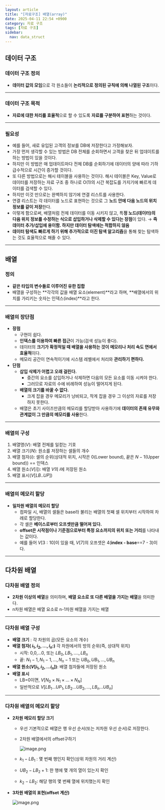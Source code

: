 ```yaml
---
layout: article
title: "[자료구조] 배열(array)"
date: 2025-04-11 22:54 +0900
category: 자료 구조
tags: [자료 구조]
sidebar:
  nav: data_struct
---
```

## 데이터 구조

### **데이터 구조 정의**

- **데이터 값의 모임**으로 각 원소들이 **논리적으로 정의된 규칙에 의해 나열된 구조**이다.

---

### **데이터 구조 목적**

- **자료에 대한 처리를 효율적**으로 할 수 있도록 **자료를 구분하여 표현**하는 것이다.

---

### **필요성**

- 예를 들어, 새로 유입된 고객의 정보를 DB에 저장한다고 가정해보자.
- 가장 먼저 생각할 수 있는 방법은 DB 전체를 순회하면서 고객을 찾은 뒤 업데이트를 하는 방법이 있을 것이다.
- 하지만 이 방법은 매 업데이트마다 전체 DB를 순회하기에 데이터의 양에 따라 기하 급수적으로 시간이 증가할 것이다.
- 또 다른 방법으로는 해시 테이블을 사용하는 것이다. 해시 테이블은 Key, Value로 데이터를 저장하는 자료 구조 중 하나로 O(1)의 시간 복잡도를 가지기에 빠르게 데이터를 검색할 수 있다.
- 하지만 이것 만으로는 완벽하지 않기에 연결 리스트를 사용한다.
- 연결 리스트는 각 데이터를 노드로 표현하는 것으로 그 **노드 안에 다음 노드의 위치 정보를 같이 저장**한다.
- 이렇게 함으로써, 배열처럼 전체 데이터를 이동 시키지 않고, 특**정 노드(데이터)의 다음 위치 정보를 수정하는 식으로 삽입하거나 삭제할 수 있다는 장점**이 있다. → **즉 데이터 추가/삽입에 용이함. 하지만 데이터 탐색에는 적합하지 않음**
- **데이터 탐색도 빠르게 하기 위해 추가적으로 이진 탐색 알고리즘**을 통해 찾는 탐색하는 것도 효율적으로 해줄 수 있다.

---

## 배열

### **정의**

- **같은 타입의 변수들로 이루어진 유한 집합**
- 배열을 구성하는 **각각의 값을 배열 요소(element)**라고 하며, **배열에서의 위치를 가리키는 숫자는 인덱스(index)**라고 한다.

---

### 배열의 장단점

- **장점**
    - 구현이 쉽다.
    - **인덱스를 이용하여 빠른 접근**이 가능(검색 성능이 좋다).
    - 데이터의 **크기가 확정적일 때 배열을 사용하는 것이 메모리나 처리 속도 면에서 효율적**이다.
    - 메모리 공간이 연속적이기에 시스템 레벨에서 처리와 **관리하기 편하다.**
- **단점**
    - **삽입 삭제가 어렵고 오래 걸린다.**
        - 중간의 요소를 삽입하거나 삭제하면 다음의 모든 요소를 이동 시켜야 한다.
        - 그러므로 자료의 수에 비례하여 성능이 떨어지게 된다.
    - **배열의 크기를 바꿀 수 없다.**
        - 크게 잡을 경우 메모리가 낭비되고, 작게 잡을 경우 그 이상의 자료를 저장하지 못한다.
    - 배열은 초기 사이즈만큼의 메모리를 할당받아 사용하기에 **데이터의 존재 유무와 관계없이 그 만큼의 메모리를 사용**한다.

---

### **배열의 구성**

1. 배열명($V$): 배열 전체를 일컫는 기호
2. 배열 크기($N$): 원소를 저장하는 셀들의 개수
3. 배열 첨자($i$): 셀의 순위(상대적 위치, 시작은 0(Lower bound), 끝은 $N-1$(Upper bound)) == 인덱스
4. 배열 원소($V[i]$): 배열 $V$의 $i$에 저장된 원소
5. 배열 표시($V[LB..UP]$)

---

### 배열의 메모리 할당

- **일차원 배열의 메모리 할당**
    - 컴파일 시, 배열의 셀들은 base라 불리는 배열의 첫째 셀 위치부터 시작하여 차례로 할당한다.
    - 각 셀은 **베이스로부터 오프셋만큼 떨어져 있다.**
    - **offset은 시작점이나 기준점으로부터 특정 요소까지의 위치 또는 거리**를 나타내는 값이다.
    - 예를 들어 $V[3:10]$이 있을 때, $V[7]$의 오프셋은 4(**index - base**==7 - 3)이다.

---

## 다차원 배열

### **다차원 배열 정의**

- **2차원 이상의 배열**을 의미하며, **배열 요소로 또 다른 배열을 가지는 배열**을 의미한다.
- n차원 배열은 배열 요소로 n-1차원 배열을 가지는 배열

---

### **다차원 배열 구성**

- **배열 크기** : 각 차원의 곱(모든 요소의 개수)
- **배열 첨자( $i_{1}, i_{2},…, i_{n}$:)** 각 차원에서의 방의 순위(즉, 상대적 위치)
    - 시작: 0,0,…0, 또는 $LB_{0}, LB_{1}, …., LB_{n}$
    - 끝: $N_{1}-1, N_{1}-1, … ,N_{n}-1$ 또는 $UB_{0}, UB_{1}, … , UB_{n}$
- **배열 원소($V[i_{1}, i_2, … i_n]$)**: 배열 첨자들에 저장된 원소
- **배열 표시**
    - LB=0이면, $V[N_0 \times N_1 \times … \times N_N]$
    - 일반적으로 $V[LB_1…UP_1, LB_2…UB_2, …, LB_n…UB_n]$

---

### 다차원 배열의 메모리 할당

- **2차원 메모리 할당 크기**
    - 우선 기본적으로 배열은 행 우선 순서(또는 저차원 우선 순서)로 저장한다.
    - 2차원 배열에서의 offset구하기
        
        ![image.png](attachment:f0fbdf78-4f49-468e-8545-122e7d255de4:image.png)
        
    - $k_1 - LB_1$ : 몇 번째 행인지 확인(상위 차원의 거리 계산)
    - $UB_2 - LB_2 + 1:$ 한 행에 몇 개의 열이 있는지 확인
    - $k_2 - LB_2$: 해당 행의 몇 번째 열에 위치했는지 확인
- **3차원 배열의 표현(offset 계산)**
    
    ![image.png](attachment:e2e1037f-9923-4e82-9ec9-affd000c1e1b:image.png)